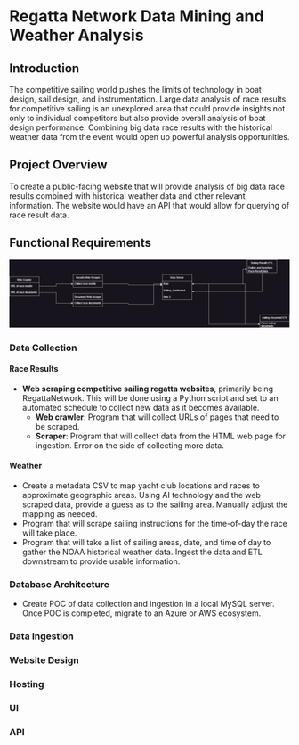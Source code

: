 # Regatta Network Data Mining and Weather Analysis

## Introduction
The competitive sailing world pushes the limits of technology in boat design, sail design, and instrumentation. Large data analysis of race results for competitive sailing is an unexplored area that could provide insights not only to individual competitors but also provide overall analysis of boat design performance. Combining big data race results with the historical weather data from the event would open up powerful analysis opportunities.

## Project Overview
To create a public-facing website that will provide analysis of big data race results combined with historical weather data and other relevant information. The website would have an API that would allow for querying of race result data.

## Functional Requirements
![Regatta Network Data Flow](DAG_v0.1.png)

### Data Collection

#### Race Results
- **Web scraping competitive sailing regatta websites**, primarily being RegattaNetwork. This will be done using a Python script and set to an automated schedule to collect new data as it becomes available.
    - **Web crawler**: Program that will collect URLs of pages that need to be scraped.
    - **Scraper**: Program that will collect data from the HTML web page for ingestion. Error on the side of collecting more data.

#### Weather
- Create a metadata CSV to map yacht club locations and races to approximate geographic areas. Using AI technology and the web scraped data, provide a guess as to the sailing area. Manually adjust the mapping as needed.
- Program that will scrape sailing instructions for the time-of-day the race will take place.
- Program that will take a list of sailing areas, date, and time of day to gather the NOAA historical weather data. Ingest the data and ETL downstream to provide usable information.

### Database Architecture
- Create POC of data collection and ingestion in a local MySQL server. Once POC is completed, migrate to an Azure or AWS ecosystem.

### Data Ingestion

### Website Design

### Hosting

### UI

### API